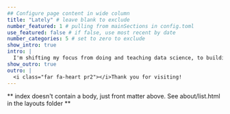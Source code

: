 ```yaml
---
## Configure page content in wide column
title: "Lately" # leave blank to exclude
number_featured: 1 # pulling from mainSections in config.toml
use_featured: false # if false, use most recent by date
number_categories: 5 # set to zero to exclude
show_intro: true
intro: |
  I'm shifting my focus from doing and teaching data science, to building tools for people who want to do and teach data science. I spend my time thinking deeply about how to improve the user experience and building empathy into how we design, document, and disseminate tools for data science communication. 
show_outro: true
outro: |
  <i class="far fa-heart pr2"></i>Thank you for visiting!
---
```


** index doesn't contain a body, just front matter above.
See about/list.html in the layouts folder **
